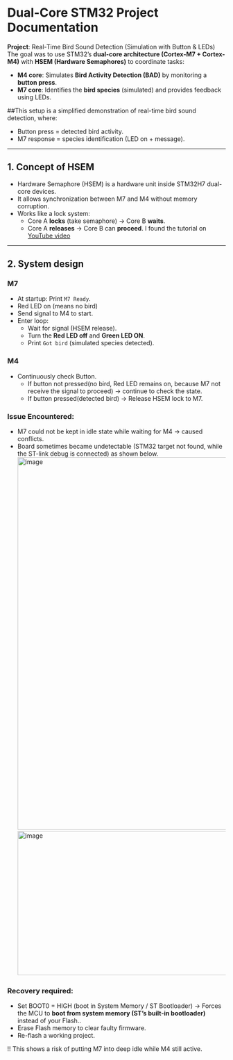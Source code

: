 # Dual-Core STM32 Project Documentation
**Project**: Real-Time Bird Sound Detection (Simulation with Button & LEDs)
The goal was to use STM32’s **dual-core architecture (Cortex-M7 + Cortex-M4)** with **HSEM (Hardware Semaphores)** to coordinate tasks:
- **M4 core**: Simulates **Bird Activity Detection (BAD)** by monitoring a **button press**.
- **M7 core**: Identifies the **bird species** (simulated) and provides feedback using LEDs.

##This setup is a simplified demonstration of real-time bird sound detection, where:
- Button press = detected bird activity.
- M7 response = species identification (LED on + message).
---
## 1. Concept of HSEM
- Hardware Semaphore (HSEM) is a hardware unit inside STM32H7 dual-core devices.
- It allows synchronization between M7 and M4 without memory corruption.
- Works like a lock system:
  - Core A **locks** (take semaphore) → Core B **waits**.
  - Core A **releases** → Core B can **proceed**.
I found the tutorial on [YouTube video](https://www.youtube.com/watch?v=QzICJz-xRzk&t=233s)

--- 
## 2. System design
### M7
- At startup: Print `M7 Ready`.
- Red LED on (means no bird)
- Send signal to M4 to start.
- Enter loop:
  - Wait for signal (HSEM release).
  - Turn the **Red LED off** and **Green LED ON**.
  - Print  `Got bird` (simulated species detected).

### M4
- Continuously check Button.
  - If button not pressed(no bird, Red LED remains on, because M7 not receive the signal to proceed) → continue to check the state.
  - If button pressed(detected bird) → Release HSEM lock to M7.

### Issue Encountered:
- M7 could not be kept in idle state while waiting for M4 → caused conflicts.
- Board sometimes became undetectable (STM32 target not found, while the ST-link debug is connected) as shown below.<img width="1491" height="858" alt="image" src="https://github.com/user-attachments/assets/72f33ca3-d717-4869-a704-583cdc49cc15" /><img width="567" height="332" alt="image" src="https://github.com/user-attachments/assets/ae125cd3-1ac2-4cee-ab28-d4a2240d1012" />

### Recovery required:
  - Set BOOT0 = HIGH (boot in System Memory / ST Bootloader) → Forces the MCU to **boot from system memory (ST’s built-in bootloader)** instead of your Flash..
  - Erase Flash memory to clear faulty firmware.
  - Re-flash a working project.

!! This shows a risk of putting M7 into deep idle while M4 still active.


